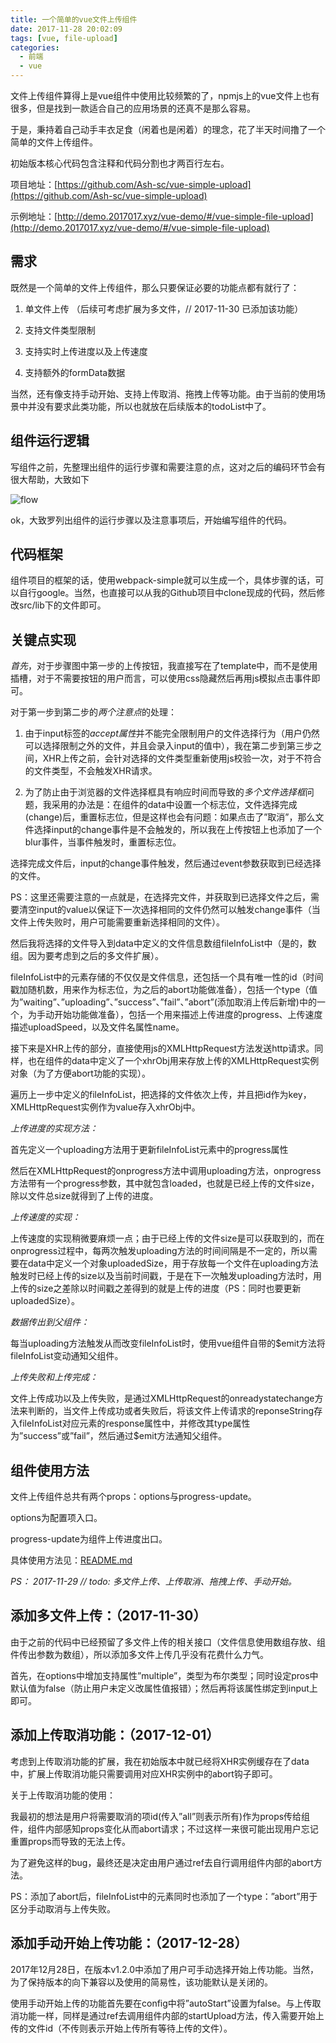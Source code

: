 ```yaml
---
title: 一个简单的vue文件上传组件
date: 2017-11-28 20:02:09
tags: [vue, file-upload]
categories:
  - 前端
  - vue
---
```


文件上传组件算得上是vue组件中使用比较频繁的了，npmjs上的vue文件上也有很多，但是找到一款适合自己的应用场景的还真不是那么容易。

于是，秉持着自己动手丰衣足食（闲着也是闲着）的理念，花了半天时间撸了一个简单的文件上传组件。

初始版本核心代码包含注释和代码分割也才两百行左右。

<!-- more -->

项目地址：[https://github.com/Ash-sc/vue-simple-upload](https://github.com/Ash-sc/vue-simple-upload)

示例地址：[http://demo.2017017.xyz/vue-demo/#/vue-simple-file-upload](http://demo.2017017.xyz/vue-demo/#/vue-simple-file-upload)

## 需求

既然是一个简单的文件上传组件，那么只要保证必要的功能点都有就行了：

1. 单文件上传 （后续可考虑扩展为多文件，// 2017-11-30 已添加该功能）

2. 支持文件类型限制

3. 支持实时上传进度以及上传速度

4. 支持额外的formData数据

当然，还有像支持手动开始、支持上传取消、拖拽上传等功能。由于当前的使用场景中并没有要求此类功能，所以也就放在后续版本的todoList中了。

## 组件运行逻辑

写组件之前，先整理出组件的运行步骤和需要注意的点，这对之后的编码环节会有很大帮助，大致如下

![flow](http://web-site-files.ashshen.cc/blog/vue-upload-component/upload-component-logic.png)

ok，大致罗列出组件的运行步骤以及注意事项后，开始编写组件的代码。

## 代码框架

组件项目的框架的话，使用webpack-simple就可以生成一个，具体步骤的话，可以自行google。当然，也直接可以从我的Github项目中clone现成的代码，然后修改src/lib下的文件即可。

## 关键点实现

*首先*，对于步骤图中第一步的上传按钮，我直接写在了template中，而不是使用<slot>插槽，对于不需要按钮的用户而言，可以使用css隐藏然后再用js模拟点击事件即可。

对于第一步到第二步的*两个注意点*的处理：

1. 由于input标签的*accept属性*并不能完全限制用户的文件选择行为（用户仍然可以选择限制之外的文件，并且会录入input的值中），我在第二步到第三步之间，XHR上传之前，会针对选择的文件类型重新使用js校验一次，对于不符合的文件类型，不会触发XHR请求。

2. 为了防止由于浏览器的文件选择框具有响应时间而导致的*多个文件选择框*问题，我采用的办法是：在组件的data中设置一个标志位，文件选择完成(change)后，重置标志位，但是这样也会有问题：如果点击了”取消”，那么文件选择input的change事件是不会触发的，所以我在上传按钮上也添加了一个blur事件，当事件触发时，重置标志位。

选择完成文件后，input的change事件触发，然后通过event参数获取到已经选择的文件。

PS：这里还需要注意的一点就是，在选择完文件，并获取到已选择文件之后，需要清空input的value以保证下一次选择相同的文件仍然可以触发change事件（当文件上传失败时，用户可能需要重新选择相同的文件）。

然后我将选择的文件导入到data中定义的文件信息数组fileInfoList中（是的，数组。因为要考虑到之后的多文件扩展）。

fileInfoList中的元素存储的不仅仅是文件信息，还包括一个具有唯一性的id（时间戳加随机数，用来作为标志位，为之后的abort功能做准备），包括一个type（值为”waiting”、”uploading”、”success”、”fail”、”abort”(添加取消上传后新增)中的一个，为手动开始功能做准备），包括一个用来描述上传进度的progress、上传速度描述uploadSpeed，以及文件名属性name。

 
接下来是XHR上传的部分，直接使用js的XMLHttpRequest方法发送http请求。同样，也在组件的data中定义了一个xhrObj用来存放上传的XMLHttpRequest实例对象（为了方便abort功能的实现）。

遍历上一步中定义的fileInfoList，把选择的文件依次上传，并且把id作为key，XMLHttpRequest实例作为value存入xhrObj中。

*上传进度的实现方法：*

首先定义一个uploading方法用于更新fileInfoList元素中的progress属性

然后在XMLHttpRequest的onprogress方法中调用uploading方法，onprogress方法带有一个progress参数，其中就包含loaded，也就是已经上传的文件size，除以文件总size就得到了上传的进度。

*上传速度的实现：*

上传速度的实现稍微要麻烦一点；由于已经上传的文件size是可以获取到的，而在onprogress过程中，每两次触发uploading方法的时间间隔是不一定的，所以需要在data中定义一个对象uploadedSize，用于存放每一个文件在uploading方法触发时已经上传的size以及当前时间戳，于是在下一次触发uploading方法时，用上传的size之差除以时间戳之差得到的就是上传的进度（PS：同时也要更新uploadedSize）。

*数据传出到父组件：*

每当uploading方法触发从而改变fileInfoList时，使用vue组件自带的$emit方法将fileInfoList变动通知父组件。

*上传失败和上传完成：*

文件上传成功以及上传失败，是通过XMLHttpRequest的onreadystatechange方法来判断的，当文件上传成功或者失败后，将该文件上传请求的reponseString存入fileInfoList对应元素的response属性中，并修改其type属性为”success”或”fail”，然后通过$emit方法通知父组件。

## 组件使用方法

文件上传组件总共有两个props：options与progress-update。

options为配置项入口。

progress-update为组件上传进度出口。

具体使用方法见：[README.md](https://github.com/Ash-sc/vue-simple-upload/blob/master/README.md)

*PS： 2017-11-29  // todo: 多文件上传、上传取消、拖拽上传、手动开始。*

## 添加多文件上传：（2017-11-30）

由于之前的代码中已经预留了多文件上传的相关接口（文件信息使用数组存放、组件传出参数为数组），所以添加多文件上传几乎没有花费什么力气。

首先，在options中增加支持属性”multiple”，类型为布尔类型；同时设定pros中默认值为false（防止用户未定义改属性值报错）；然后再将该属性绑定到input上即可。

## 添加上传取消功能：（2017-12-01）

考虑到上传取消功能的扩展，我在初始版本中就已经将XHR实例缓存在了data中，扩展上传取消功能只需要调用对应XHR实例中的abort钩子即可。

关于上传取消功能的使用：

我最初的想法是用户将需要取消的项id(传入”all”则表示所有)作为props传给组件，组件内部感知props变化从而abort请求；不过这样一来很可能出现用户忘记重置props而导致的无法上传。

为了避免这样的bug，最终还是决定由用户通过ref去自行调用组件内部的abort方法。

PS：添加了abort后，fileInfoList中的元素同时也添加了一个type：”abort”用于区分手动取消与上传失败。

## 添加手动开始上传功能：（2017-12-28）

2017年12月28日，在版本v1.2.0中添加了用户可手动选择开始上传功能。当然，为了保持版本的向下兼容以及使用的简易性，该功能默认是关闭的。

使用手动开始上传的功能首先要在config中将”autoStart”设置为false。与上传取消功能一样，同样是通过ref去调用组件内部的startUpload方法，传入需要开始上传的文件id（不传则表示开始上传所有等待上传的文件）。




